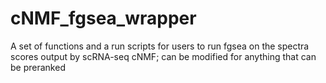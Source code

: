# cNMF_fgsea_wrapper
A set of functions and a run scripts for users to run fgsea on the spectra scores output by scRNA-seq cNMF; can be modified for anything that can be preranked
